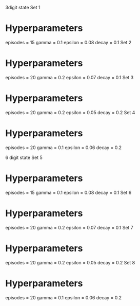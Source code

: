 3digit state 
Set 1
# Hyperparameters
episodes = 15
gamma = 0.1
epsilon = 0.08
decay = 0.1
Set 2
# Hyperparameters
episodes = 20
gamma = 0.2
epsilon = 0.07
decay = 0.1
Set 3
# Hyperparameters
episodes = 20
gamma = 0.2
epsilon = 0.05
decay = 0.2
Set 4
# Hyperparameters
episodes = 20
gamma = 0.1
epsilon = 0.06
decay = 0.2


6 digit state 
Set 5
# Hyperparameters
episodes = 15
gamma = 0.1
epsilon = 0.08
decay = 0.1
Set 6
# Hyperparameters
episodes = 20
gamma = 0.2
epsilon = 0.07
decay = 0.1
Set 7
# Hyperparameters
episodes = 20
gamma = 0.2
epsilon = 0.05
decay = 0.2
Set 8
# Hyperparameters
episodes = 20
gamma = 0.1
epsilon = 0.06
decay = 0.2
